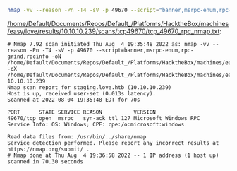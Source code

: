 ```bash
nmap -vv --reason -Pn -T4 -sV -p 49670 --script="banner,msrpc-enum,rpc-grind,rpcinfo" -oN "/home/Default/Documents/Repos/Default_/Platforms/HacktheBox/machines/easy/love/results/10.10.10.239/scans/tcp49670/tcp_49670_rpc_nmap.txt" -oX "/home/Default/Documents/Repos/Default_/Platforms/HacktheBox/machines/easy/love/results/10.10.10.239/scans/tcp49670/xml/tcp_49670_rpc_nmap.xml" 10.10.10.239
```

[/home/Default/Documents/Repos/Default_/Platforms/HacktheBox/machines/easy/love/results/10.10.10.239/scans/tcp49670/tcp_49670_rpc_nmap.txt](file:///home/Default/Documents/Repos/Default_/Platforms/HacktheBox/machines/easy/love/results/10.10.10.239/scans/tcp49670/tcp_49670_rpc_nmap.txt):

```
# Nmap 7.92 scan initiated Thu Aug  4 19:35:48 2022 as: nmap -vv --reason -Pn -T4 -sV -p 49670 --script=banner,msrpc-enum,rpc-grind,rpcinfo -oN /home/Default/Documents/Repos/Default_/Platforms/HacktheBox/machines/easy/love/results/10.10.10.239/scans/tcp49670/tcp_49670_rpc_nmap.txt -oX /home/Default/Documents/Repos/Default_/Platforms/HacktheBox/machines/easy/love/results/10.10.10.239/scans/tcp49670/xml/tcp_49670_rpc_nmap.xml 10.10.10.239
Nmap scan report for staging.love.htb (10.10.10.239)
Host is up, received user-set (0.013s latency).
Scanned at 2022-08-04 19:35:48 EDT for 70s

PORT      STATE SERVICE REASON          VERSION
49670/tcp open  msrpc   syn-ack ttl 127 Microsoft Windows RPC
Service Info: OS: Windows; CPE: cpe:/o:microsoft:windows

Read data files from: /usr/bin/../share/nmap
Service detection performed. Please report any incorrect results at https://nmap.org/submit/ .
# Nmap done at Thu Aug  4 19:36:58 2022 -- 1 IP address (1 host up) scanned in 70.30 seconds

```
